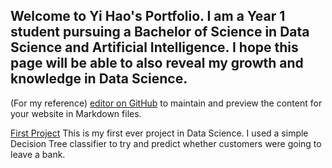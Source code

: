 ## Welcome to Yi Hao's Portfolio. I am a Year 1 student pursuing a Bachelor of Science in Data Science and Artificial Intelligence. I hope this page will be able to also reveal my growth and knowledge in Data Science.

(For my reference) [editor on GitHub](https://github.com/STrikeNone/Data-Science-/edit/gh-pages/index.md) to maintain and preview the content for your website in Markdown files.

[First Project](https://github.com/STrikeNone/Data-Science-/blob/main/Mini%20Project.ipynb) This is my first ever project in Data Science. I used a simple Decision Tree classifier to try and predict whether customers were going to leave a bank. 
